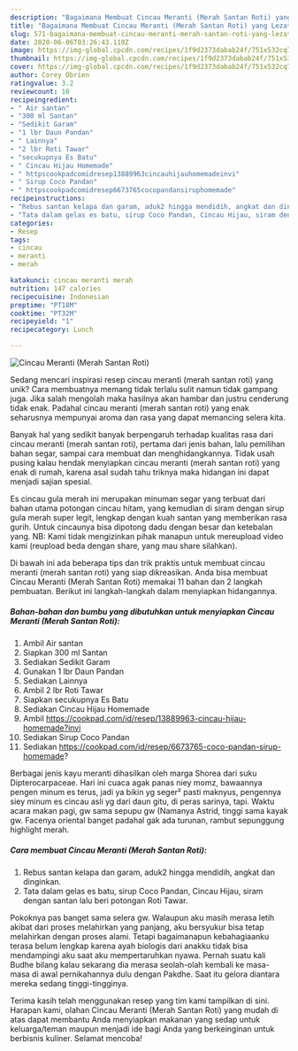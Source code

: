 ```yaml
---
description: "Bagaimana Membuat Cincau Meranti (Merah Santan Roti) yang Lezat"
title: "Bagaimana Membuat Cincau Meranti (Merah Santan Roti) yang Lezat"
slug: 571-bagaimana-membuat-cincau-meranti-merah-santan-roti-yang-lezat
date: 2020-06-06T03:26:43.110Z
image: https://img-global.cpcdn.com/recipes/1f9d2373dabab24f/751x532cq70/cincau-meranti-merah-santan-roti-foto-resep-utama.jpg
thumbnail: https://img-global.cpcdn.com/recipes/1f9d2373dabab24f/751x532cq70/cincau-meranti-merah-santan-roti-foto-resep-utama.jpg
cover: https://img-global.cpcdn.com/recipes/1f9d2373dabab24f/751x532cq70/cincau-meranti-merah-santan-roti-foto-resep-utama.jpg
author: Corey Obrien
ratingvalue: 3.2
reviewcount: 10
recipeingredient:
- " Air santan"
- "300 ml Santan"
- "Sedikit Garam"
- "1 lbr Daun Pandan"
- " Lainnya"
- "2 lbr Roti Tawar"
- "secukupnya Es Batu"
- " Cincau Hijau Homemade"
- " httpscookpadcomidresep13889963cincauhijauhomemadeinvi"
- " Sirup Coco Pandan"
- " httpscookpadcomidresep6673765cocopandansiruphomemade"
recipeinstructions:
- "Rebus santan kelapa dan garam, aduk2 hingga mendidih, angkat dan dinginkan."
- "Tata dalam gelas es batu, sirup Coco Pandan, Cincau Hijau, siram dengan santan lalu beri potongan Roti Tawar."
categories:
- Resep
tags:
- cincau
- meranti
- merah

katakunci: cincau meranti merah 
nutrition: 147 calories
recipecuisine: Indonesian
preptime: "PT18M"
cooktime: "PT32M"
recipeyield: "1"
recipecategory: Lunch

---
```



![Cincau Meranti (Merah Santan Roti)](https://img-global.cpcdn.com/recipes/1f9d2373dabab24f/751x532cq70/cincau-meranti-merah-santan-roti-foto-resep-utama.jpg)

Sedang mencari inspirasi resep cincau meranti (merah santan roti) yang unik? Cara membuatnya memang tidak terlalu sulit namun tidak gampang juga. Jika salah mengolah maka hasilnya akan hambar dan justru cenderung tidak enak. Padahal cincau meranti (merah santan roti) yang enak seharusnya mempunyai aroma dan rasa yang dapat memancing selera kita.

Banyak hal yang sedikit banyak berpengaruh terhadap kualitas rasa dari cincau meranti (merah santan roti), pertama dari jenis bahan, lalu pemilihan bahan segar, sampai cara membuat dan menghidangkannya. Tidak usah pusing kalau hendak menyiapkan cincau meranti (merah santan roti) yang enak di rumah, karena asal sudah tahu triknya maka hidangan ini dapat menjadi sajian spesial.

Es cincau gula merah ini merupakan minuman segar yang terbuat dari bahan utama potongan cincau hitam, yang kemudian di siram dengan sirup gula merah super legit, lengkap dengan kuah santan yang memberikan rasa gurih. Untuk cincaunya bisa dipotong dadu dengan besar dan ketebalan yang. NB: Kami tidak mengizinkan pihak manapun untuk mereupload video kami (reupload beda dengan share, yang mau share silahkan).


Di bawah ini ada beberapa tips dan trik praktis untuk membuat cincau meranti (merah santan roti) yang siap dikreasikan. Anda bisa membuat Cincau Meranti (Merah Santan Roti) memakai 11 bahan dan 2 langkah pembuatan. Berikut ini langkah-langkah dalam menyiapkan hidangannya.

<!--inarticleads1-->

##### Bahan-bahan dan bumbu yang dibutuhkan untuk menyiapkan Cincau Meranti (Merah Santan Roti):

1. Ambil  Air santan
1. Siapkan 300 ml Santan
1. Sediakan Sedikit Garam
1. Gunakan 1 lbr Daun Pandan
1. Sediakan  Lainnya
1. Ambil 2 lbr Roti Tawar
1. Siapkan secukupnya Es Batu
1. Sediakan  Cincau Hijau Homemade
1. Ambil  https://cookpad.com/id/resep/13889963-cincau-hijau-homemade?invi
1. Sediakan  Sirup Coco Pandan
1. Sediakan  https://cookpad.com/id/resep/6673765-coco-pandan-sirup-homemade?


Berbagai jenis kayu meranti dihasilkan oleh marga Shorea dari suku Dipterocarpaceae. Hari ini cuaca agak panas niey momz, bawaannya pengen minum es terus, jadi ya bikin yg seger² pasti maknyus, pengennya siey minum es cincau asli yg dari daun gitu, di peras sarinya, tapi. Waktu acara makan pagi, gw sama sepupu gw (Namanya Astrid, tinggi sama kayak gw. Facenya oriental banget padahal gak ada turunan, rambut sepunggung highlight merah. 

<!--inarticleads2-->

##### Cara membuat Cincau Meranti (Merah Santan Roti):

1. Rebus santan kelapa dan garam, aduk2 hingga mendidih, angkat dan dinginkan.
1. Tata dalam gelas es batu, sirup Coco Pandan, Cincau Hijau, siram dengan santan lalu beri potongan Roti Tawar.


Pokoknya pas banget sama selera gw. Walaupun aku masih merasa letih akibat dari proses melahirkan yang panjang, aku bersyukur bisa tetap melahirkan dengan proses alami. Tetapi bagaimanapun kebahagiaanku terasa belum lengkap karena ayah biologis dari anakku tidak bisa mendampingi aku saat aku mempertaruhkan nyawa. Pernah suatu kali Budhe bilang kalau sekarang dia merasa seolah-olah kembali ke masa-masa di awal pernikahannya dulu dengan Pakdhe. Saat itu gelora diantara mereka sedang tinggi-tingginya. 

Terima kasih telah menggunakan resep yang tim kami tampilkan di sini. Harapan kami, olahan Cincau Meranti (Merah Santan Roti) yang mudah di atas dapat membantu Anda menyiapkan makanan yang sedap untuk keluarga/teman maupun menjadi ide bagi Anda yang berkeinginan untuk berbisnis kuliner. Selamat mencoba!
